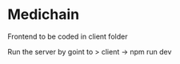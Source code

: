 # Medichain
Frontend to be coded in client folder

Run the server by goint to > client -> npm run dev
